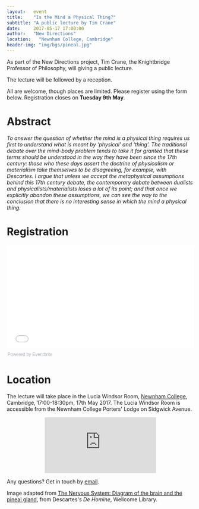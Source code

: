 ```yaml
---
layout:   event
title:    "Is the Mind a Physical Thing?"
subtitle: "A public lecture by Tim Crane"
date:     2017-05-17 17:00:00
author:   "New Directions"
location:	"Newnham College, Cambridge"
header-img: "img/bgs/pineal.jpg"
---
```


As part of the New Directions project, Tim Crane, the Knightbridge Professor of Philosophy, will giving a public lecture.

The lecture will be followed by a reception.

All are welcome, though places are limited. Please register using the form below. Registration closes on **Tuesday 9th May**.

# Abstract

*To answer the question of whether the mind is a physical thing requires us first to understand what is meant by ‘physical’ and ‘thing’. The traditional debate over the mind-body problem tends to take it for granted that these terms should be understood in the way they have been since the 17th century: those who these days assert the doctrine of physicalism or materialism take themselves to be disagreeing, for example, with Descartes. I argue that unless we accept the metaphysical assumptions behind this 17th century debate, the contemporary debate between dualists and physicalists/materialists loses a lot of its point; and that once we explicitly abandon these assumptions, we can see the way to the conclusion that there is no interesting sense in which the mind a physical thing.*

# Registration

<div style="width:100%; text-align:left;"><iframe src="//eventbrite.co.uk/tickets-external?eid=33785525416&ref=etckt" frameborder="0" height="275" width="100%" vspace="0" hspace="0" marginheight="5" marginwidth="5" scrolling="auto" allowtransparency="true"></iframe><div style="font-family:Helvetica, Arial; font-size:12px; padding:10px 0 5px; margin:2px; width:100%; text-align:left;" ><a class="powered-by-eb" style="color: #ADB0B6; text-decoration: none;" target="_blank" href="http://www.eventbrite.co.uk/">Powered by Eventbrite</a></div></div>

# Location

The lecture will take place in the Lucia Windsor Room, <a href="https://www.newn.cam.ac.uk" target="_blank">Newnham College</a>, Cambridge, 17:00-18:30pm, 17th May 2017. The Lucia Windsor Room is accessible from the Newnham College Porters' Lodge on Sidgwick Avenue.

<div style="text-align:center;"><iframe class="map" src="https://www.google.com/maps/embed?pb=!1m18!1m12!1m3!1d5083.931439711971!2d0.10679156446617138!3d52.19851951668053!2m3!1f0!2f0!3f0!3m2!1i1024!2i768!4f13.1!3m3!1m2!1s0x47d870af8969498b%3A0xdb583a9d29181ec8!2sNewnham+College%2C+University+of+Cambridge!5e0!3m2!1sen!2suk!4v1492452285367" frameborder="0" style="border:0" allowfullscreen></iframe></div>

Any questions? Get in touch by <a href="mailto:newdirectionsmindproject@gmail.com">email</a>.

<span class="caption text-muted">Image adapted from <a href="https://commons.wikimedia.org/wiki/File:Descartes;_The_Nervous_System._Diagram_of_the_brain_Wellcome_L0006584.jpg" target="_blank">The Nervous System: Diagram of the brain and the pineal gland</a>, from Descartes's <em>De Homine</em>, Wellcome Library.</span>
